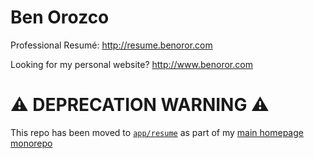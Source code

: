 Ben Orozco
==========

Professional Resumé: http://resume.benoror.com

Looking for my personal website? http://www.benoror.com

# ⚠️ DEPRECATION WARNING ⚠️

This repo has been moved to [`app/resume`](https://github.com/benoror/benoror/tree/main/apps/resume) as part of my [main homepage monorepo](https://github.com/benoror/benoror?tab=readme-ov-file#apps)

